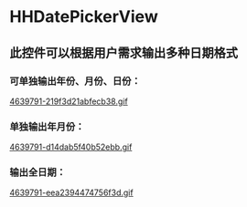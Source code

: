 # HHDatePickerView
## 此控件可以根据用户需求输出多种日期格式
### 可单独输出年份、月份、日份：
[4639791-219f3d21abfecb38.gif][1]
### 单独输出年月份：
[4639791-d14dab5f40b52ebb.gif][2]
### 输出全日期：
[4639791-eea2394474756f3d.gif][3]

[1]:	http://upload-images.jianshu.io/upload_images/4639791-219f3d21abfecb38.gif?imageMogr2/auto-orient/strip "4639791-219f3d21abfecb38.gif"
[2]:	http://upload-images.jianshu.io/upload_images/4639791-d14dab5f40b52ebb.gif?imageMogr2/auto-orient/strip "4639791-d14dab5f40b52ebb.gif"
[3]:	http://upload-images.jianshu.io/upload_images/4639791-eea2394474756f3d.gif?imageMogr2/auto-orient/strip "4639791-eea2394474756f3d.gif"